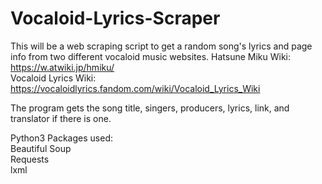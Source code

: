 # Vocaloid-Lyrics-Scraper

This will be a web scraping script to get a random song's lyrics and page info from two different vocaloid music websites.
Hatsune Miku Wiki: https://w.atwiki.jp/hmiku/  
Vocaloid Lyrics Wiki: https://vocaloidlyrics.fandom.com/wiki/Vocaloid_Lyrics_Wiki

The program gets the song title, singers, producers, lyrics, link, and translator if there is one.

Python3 Packages used:  
Beautiful Soup  
Requests  
lxml  
